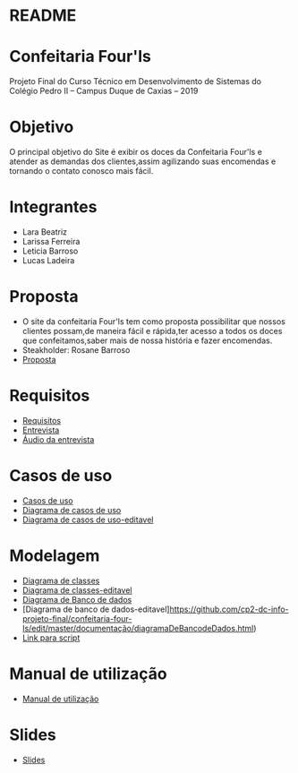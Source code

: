 # README

# Confeitaria Four'ls
 Projeto Final do Curso Técnico em Desenvolvimento de Sistemas do Colégio Pedro II – Campus Duque de Caxias – 2019

 # Objetivo
 O principal objetivo do Site é exibir os doces da Confeitaria
 Four'ls e atender as demandas dos clientes,assim agilizando suas encomendas e tornando o contato conosco mais fácil.

# Integrantes 

+ Lara Beatriz 
+ Larissa Ferreira
+ Leticia Barroso
+ Lucas Ladeira 

# Proposta

 + O site da confeitaria Four'ls tem como proposta possibilitar que nossos clientes possam,de maneira fácil e rápida,ter acesso a todos os doces que confeitamos,saber mais de nossa história e fazer encomendas.
 + Steakholder: Rosane Barroso 
 + [Proposta](https://github.com/cp2-dc-info-projeto-final/confeitaria-four-ls/blob/master/documenta%C3%A7%C3%A3o/proposta.md)

 # Requisitos

 + [Requisitos](https://github.com/cp2-dc-info-projeto-final/confeitaria-four-ls/blob/master/documenta%C3%A7%C3%A3o/Requisitos.md)
 + [Entrevista](https://github.com/cp2-dc-info-projeto-final/confeitaria-four-ls/blob/master/documenta%C3%A7%C3%A3o/entrevista.md)
 + [Áudio da entrevista](https://github.com/cp2-dc-info-projeto-final/confeitaria-four-ls/blob/master/documenta%C3%A7%C3%A3o/Entrevista.mp3)

 # Casos de uso 

 +  [Casos de uso](https://github.com/cp2-dc-info-projeto-final/confeitaria-four-ls/blob/master/documenta%C3%A7%C3%A3o/Untitled%20Diagram%20(3).html)
 +  [ Diagrama de casos de uso](https://github.com/cp2-dc-info-projeto-final/confeitaria-four-ls/blob/master/documenta%C3%A7%C3%A3o/diagramaDeCasosDeUso.png)
 + [Diagrama de casos de uso-editavel](https://github.com/Larabms/Confeitaria-Four-L-s/blob/master/Diagrama%20editavel.html)

 # Modelagem
 + [Diagrama de classes](https://github.com/cp2-dc-info-projeto-final/confeitaria-four-ls/blob/master/documenta%C3%A7%C3%A3o/diagramaDeClasses.png)
 + [Diagrama de classes-editavel](https://github.com/cp2-dc-info-projeto-final/confeitaria-four-ls/blob/master/documentação/diagramaDeClasseEditavel.html)
 + [Diagrama de Banco de dados](https://github.com/cp2-dc-info-projeto-final/confeitaria-four-ls/blob/master/documenta%C3%A7%C3%A3o/diagramaDeBancoDeDados.png)
 + [Diagrama de banco de dados-editavel]https://github.com/cp2-dc-info-projeto-final/confeitaria-four-ls/edit/master/documentação/diagramaDeBancodeDados.html)
 + [Link para script](https://github.com/cp2-dc-info-projeto-final/confeitaria-four-ls/blob/master/schema.sql) 

# Manual de utilização
 + [Manual de utilização](https://github.com/cp2-dc-info-projeto-final/confeitaria-four-ls/blob/master/documenta%C3%A7%C3%A3o/Manual.md)  
 
 # Slides

 + [Slides](https://github.com/cp2-dc-info-projeto-final/confeitaria-four-ls/blob/master/documenta%C3%A7%C3%A3o/slide.pdf)
